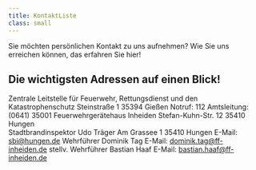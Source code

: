 ```yaml
---
title: KontaktListe
class: small
---
```


Sie möchten persönlichen Kontakt zu uns aufnehmen? Wie Sie uns erreichen können, das erfahren Sie hier!

## Die wichtigsten Adressen auf einen Blick!

Zentrale Leitstelle für
Feuerwehr, Rettungsdienst
und den Katastrophenschutz 	Steinstraße 1
35394 Gießen 	Notruf: 112
Amtsleitung: (0641) 35001
Feuerwehrgerätehaus Inheiden 	Stefan-Kuhn-Str. 12
35410 Hungen 	
Stadtbrandinspektor
Udo Träger 	Am Grassee 1
35410 Hungen 	E-Mail: sbi@hungen.de
Wehrführer 	 Dominik Tag 	E-Mail: dominik.tag@ff-inheiden.de
stellv. Wehrführer 	 Bastian Haaf 	E-Mail: bastian.haaf@ff-inheiden.de